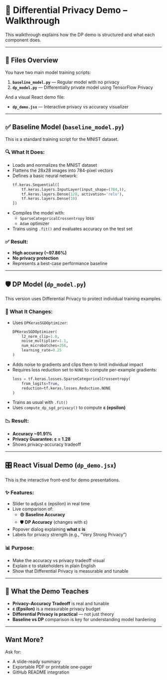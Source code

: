 
# 🧪 Differential Privacy Demo – Walkthrough

This walkthrough explains how the DP demo is structured and what each component does.

---

## 📁 Files Overview

You have two main model training scripts:

1. **`baseline_model.py`** — Regular model with no privacy
2. **`dp_model.py`** — Differentially private model using TensorFlow Privacy

And a visual React demo file:

- **`dp_demo.jsx`** — Interactive privacy vs accuracy visualizer

---

## ✅ Baseline Model (`baseline_model.py`)

This is a standard training script for the MNIST dataset.

### 🔍 What It Does:
- Loads and normalizes the MNIST dataset
- Flattens the 28x28 images into 784-pixel vectors
- Defines a basic neural network:
  ```python
  tf.keras.Sequential([
      tf.keras.layers.InputLayer(input_shape=(784,)),
      tf.keras.layers.Dense(128, activation='relu'),
      tf.keras.layers.Dense(10)
  ])
  ```
- Compiles the model with:
  - `SparseCategoricalCrossentropy` loss
  - `Adam` optimizer
- Trains using `.fit()` and evaluates accuracy on the test set

### ✅ Result:
- **High accuracy (~97.86%)**
- **No privacy protection**
- Represents a best-case performance baseline

---

## 🛡️ DP Model (`dp_model.py`)

This version uses Differential Privacy to protect individual training examples.

### 🔐 What It Changes:
- Uses `DPKerasSGDOptimizer`:
  ```python
  DPKerasSGDOptimizer(
      l2_norm_clip=1.0,
      noise_multiplier=1.1,
      num_microbatches=256,
      learning_rate=0.25
  )
  ```
- Adds noise to gradients and clips them to limit individual impact
- Requires loss reduction set to `NONE` to compute per-example gradients:
  ```python
  loss = tf.keras.losses.SparseCategoricalCrossentropy(
      from_logits=True,
      reduction=tf.keras.losses.Reduction.NONE
  )
  ```
- Trains as usual with `.fit()`
- Uses `compute_dp_sgd_privacy()` to compute **ε (epsilon)**

### 📉 Result:
- **Accuracy ~91.91%**
- **Privacy Guarantee: ε = 1.28**
- Shows privacy-accuracy tradeoff

---

## 🎛️ React Visual Demo (`dp_demo.jsx`)

This is the interactive front-end for demo presentations.

### ✨ Features:
- Slider to adjust ε (epsilon) in real time
- Live comparison of:
  - 🟢 **Baseline Accuracy**
  - 🛡️ **DP Accuracy** (changes with ε)
- Popover dialog explaining **what ε is**
- Labels for privacy strength (e.g., “Very Strong Privacy”)

### 📊 Purpose:
- Make the accuracy vs privacy tradeoff visual
- Explain ε to stakeholders in plain English
- Show that Differential Privacy is measurable and tunable

---

## 🧠 What the Demo Teaches

- **Privacy–Accuracy Tradeoff** is real and tunable
- **ε (Epsilon)** is a measurable privacy budget
- **Differential Privacy is practical** — not just theory
- **Baseline vs DP** comparison is key for understanding model hardening

---

## Want More?

Ask for:
- A slide-ready summary
- Exportable PDF or printable one-pager
- GitHub README integration
